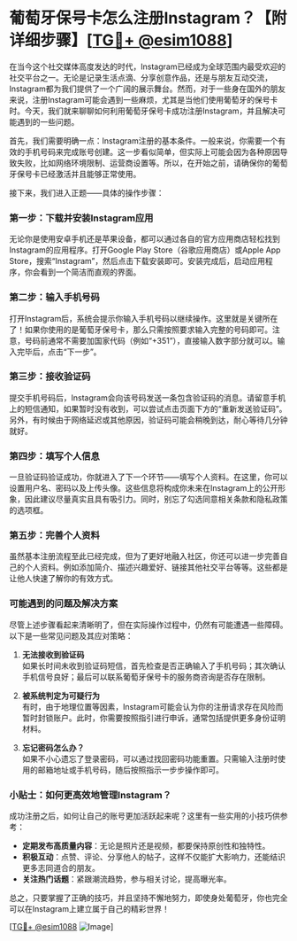 # 葡萄牙保号卡怎么注册Instagram？【附详细步骤】[[TG💪+ @esim1088](https://t.me/s/esim1088)]

在当今这个社交媒体高度发达的时代，Instagram已经成为全球范围内最受欢迎的社交平台之一。无论是记录生活点滴、分享创意作品，还是与朋友互动交流，Instagram都为我们提供了一个广阔的展示舞台。然而，对于一些身在国外的朋友来说，注册Instagram可能会遇到一些麻烦，尤其是当他们使用葡萄牙的保号卡时。今天，我们就来聊聊如何利用葡萄牙保号卡成功注册Instagram，并且解决可能遇到的一些问题。

首先，我们需要明确一点：Instagram注册的基本条件。一般来说，你需要一个有效的手机号码来完成账号创建。这一步看似简单，但实际上可能会因为各种原因导致失败，比如网络环境限制、运营商设置等。所以，在开始之前，请确保你的葡萄牙保号卡已经激活并且能够正常使用。

接下来，我们进入正题——具体的操作步骤：

### 第一步：下载并安装Instagram应用

无论你是使用安卓手机还是苹果设备，都可以通过各自的官方应用商店轻松找到Instagram的应用程序。打开Google Play Store（谷歌应用商店）或Apple App Store，搜索“Instagram”，然后点击下载安装即可。安装完成后，启动应用程序，你会看到一个简洁而直观的界面。

### 第二步：输入手机号码

打开Instagram后，系统会提示你输入手机号码以继续操作。这里就是关键所在了！如果你使用的是葡萄牙保号卡，那么只需按照要求输入完整的号码即可。注意，号码前通常不需要加国家代码（例如“+351”），直接输入数字部分就可以。输入完毕后，点击“下一步”。

### 第三步：接收验证码

提交手机号码后，Instagram会向该号码发送一条包含验证码的消息。请留意手机上的短信通知，如果暂时没有收到，可以尝试点击页面下方的“重新发送验证码”。另外，有时候由于网络延迟或其他原因，验证码可能会稍晚到达，耐心等待几分钟就好。

### 第四步：填写个人信息

一旦验证码验证成功，你就进入了下一个环节——填写个人资料。在这里，你可以设置用户名、密码以及上传头像。这些信息将构成你未来在Instagram上的公开形象，因此建议尽量真实且具有吸引力。同时，别忘了勾选同意相关条款和隐私政策的选项框。

### 第五步：完善个人资料

虽然基本注册流程至此已经完成，但为了更好地融入社区，你还可以进一步完善自己的个人资料。例如添加简介、描述兴趣爱好、链接其他社交平台等等。这些都是让他人快速了解你的有效方式。

### 可能遇到的问题及解决方案

尽管上述步骤看起来清晰明了，但在实际操作过程中，仍然有可能遭遇一些障碍。以下是一些常见问题及其应对策略：

1. **无法接收到验证码**  
   如果长时间未收到验证码短信，首先检查是否正确输入了手机号码；其次确认手机信号良好；最后可以联系葡萄牙保号卡的服务商咨询是否存在限制。

2. **被系统判定为可疑行为**  
   有时，由于地理位置等因素，Instagram可能会认为你的注册请求存在风险而暂时封锁账户。此时，你需要按照指引进行申诉，通常包括提供更多身份证明材料。

3. **忘记密码怎么办？**  
   如果不小心遗忘了登录密码，可以通过找回密码功能重置。只需输入注册时使用的邮箱地址或手机号码，随后按照指示一步步操作即可。

### 小贴士：如何更高效地管理Instagram？

成功注册之后，如何让自己的账号更加活跃起来呢？这里有一些实用的小技巧供参考：

- **定期发布高质量内容**：无论是照片还是视频，都要保持原创性和独特性。
- **积极互动**：点赞、评论、分享他人的帖子，这样不仅能扩大影响力，还能结识更多志同道合的朋友。
- **关注热门话题**：紧跟潮流趋势，参与相关讨论，提高曝光率。

总之，只要掌握了正确的技巧，并且坚持不懈地努力，即使身处葡萄牙，你也完全可以在Instagram上建立属于自己的精彩世界！

[[TG💪+ @esim1088](https://t.me/s/esim1088) ![Image](https://i.postimg.cc/4NQfJmqS/Snipaste-2025-05-13-00-14-12.png)]